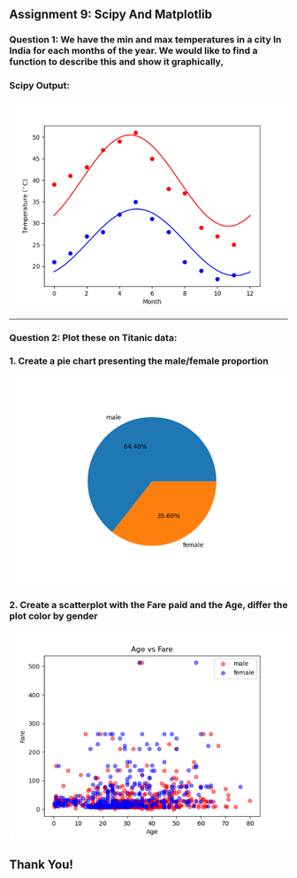 ## Assignment 9: Scipy And Matplotlib

### Question 1: We have the min and max temperatures in a city In India for each months of the year. We would like to find a function to describe this and show it graphically,

### Scipy Output:

![Output](q_1Scipy.png?raw=true "Predicted Temperature Function Graph")

-----------------------------------------------------------------------------------

### Question 2: Plot these on Titanic data:

### 1. Create a pie chart presenting the male/female proportion

![First task output](1MaleFemale.png?raw=true "Male and Female Proportion: Pie Chart")

### 2. Create a scatterplot with the Fare paid and the Age, differ the plot color by gender

![Second task output](2FarevsAge.png?raw=true "Age vs Fare: Scatter Plot")


## Thank You!
